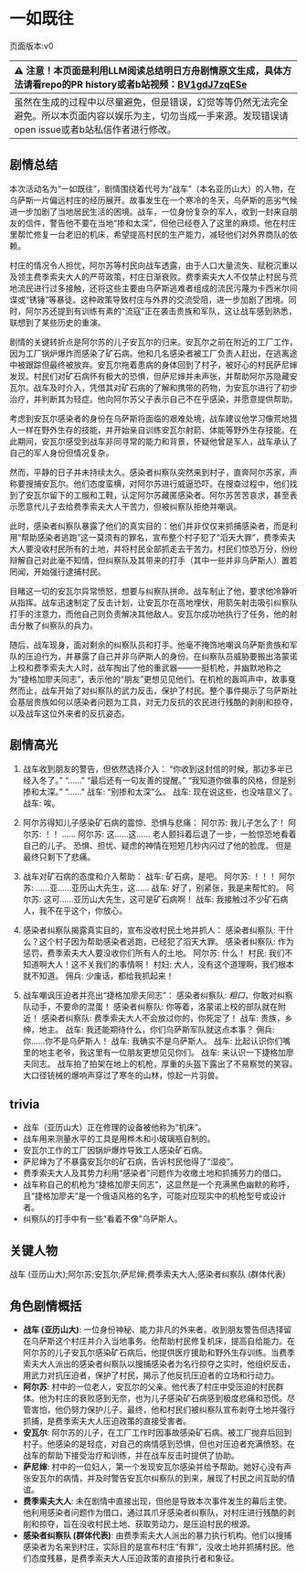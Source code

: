# 一如既往
页面版本:v0
 

| :warning: 注意！本页面是利用LLM阅读总结明日方舟剧情原文生成，具体方法请看repo的PR history或者b站视频：[BV1gdJ7zqESe](https://www.bilibili.com/video/BV1gdJ7zqESe/)         |
|:----------------------------|
| 虽然在生成的过程中以尽量避免，但是错误，幻觉等等仍然无法完全避免。所以本页面内容以娱乐为主，切勿当成一手来源。发现错误请open issue或者b站私信作者进行修改。|



## 剧情总结
本次活动名为“一如既往”，剧情围绕着代号为“战车”（本名亚历山大）的人物，在乌萨斯一片偏远村庄的经历展开。故事发生在一个寒冷的冬天，乌萨斯的恶劣气候进一步加剧了当地居民生活的困境。战车，一位身份复杂的军人，收到一封来自朋友的信件，警告他不要在当地“掺和太深”，但他已经卷入了这里的麻烦。他在村庄里帮忙修复一台老旧的机床，希望提高村民的生产能力，减轻他们对外界商队的依赖。

村庄的情况令人担忧，阿尔苏等村民向战车透露，由于人口大量流失、赋税沉重以及领主费季索夫大人的严苛政策，村庄日渐衰败。费季索夫大人不仅禁止村民与荒地流民进行过多接触，还将这些主要由乌萨斯逃难者组成的流民污蔑为卡西米尔间谍或“锈锤”等暴徒。这种政策导致村庄与外界的交流受阻，进一步加剧了困境。同时，阿尔苏还提到有训练有素的“流寇”正在袭击贵族和军队，这让战车感到熟悉，联想到了某些历史的重演。

剧情的关键转折点是阿尔苏的儿子安瓦尔的归来。安瓦尔之前在附近的工厂工作，因为工厂锅炉爆炸而感染了矿石病。他和几名感染者被工厂负责人赶出，在逃离途中被跟踪但最终被放弃。安瓦尔拖着患病的身体回到了村子，被好心的村民萨尼婶发现。村民们对矿石病怀有极大的恐惧，但萨尼婶并未声张，并帮助阿尔苏隐藏安瓦尔。战车及时介入，凭借其对矿石病的了解和携带的药物，为安瓦尔进行了初步治疗，并判断其为轻症。他向阿尔苏父子表示自己不在乎感染，并愿意提供帮助。

考虑到安瓦尔感染者的身份在乌萨斯将面临的艰难处境，战车建议他学习像荒地猎人一样在野外生存的技能，并开始亲自训练安瓦尔射箭、体能等野外生存技能。在此期间，安瓦尔感受到战车非同寻常的能力和背景，怀疑他曾是军人，战车承认了自己的军人身份但情况复杂。

然而，平静的日子并未持续太久。感染者纠察队突然来到村子，直奔阿尔苏家，声称要搜捕安瓦尔。他们态度蛮横，对阿尔苏进行威逼恐吓。在搜查过程中，他们找到了安瓦尔留下的工服和工鞋，认定阿尔苏藏匿感染者。阿尔苏苦苦哀求，甚至表示愿意代儿子去给费季索夫大人干苦力，但被纠察队拒绝并嘲讽。

此时，感染者纠察队暴露了他们的真实目的：他们并非仅仅来抓捕感染者，而是利用“帮助感染者逃跑”这一莫须有的罪名，宣布整个村子犯了“滔天大罪”，费季索夫大人要没收村民所有的土地，并将村民全部抓走去干苦力。村民们惊恐万分，纷纷辩解自己对此毫不知情，但纠察队及其带来的打手（其中一些并非乌萨斯人）置若罔闻，开始强行逮捕村民。

目睹这一切的安瓦尔异常愤怒，想要与纠察队拼命。战车制止了他，要求他冷静听从指挥。战车迅速制定了反击计划，让安瓦尔在高地埋伏，用箭矢射击吸引纠察队打手的注意力，而他自己则负责解决其他敌人。安瓦尔成功地执行了任务，他的射击分散了纠察队的兵力。

随后，战车现身，面对剩余的纠察队员和打手。他毫不掩饰地嘲讽乌萨斯贵族和军队的压迫行为，并暴露了自己并非乌萨斯人的身份。在纠察队员威胁要搬出洛蒙诺上校和费季索夫大人时，战车掏出了他的重武器——一挺机枪，并幽默地称之为“捷格加廖夫同志”，表示他的“朋友”更想见见他们。在机枪的轰鸣声中，故事戛然而止，战车开始了对纠察队的武力反击，保护了村民。整个事件揭示了乌萨斯社会基层贵族如何以感染者问题为工具，对无力反抗的农民进行残酷的剥削和掠夺，以及战车这位外来者的反抗姿态。
## 剧情高光
1.  战车收到朋友的警告，但依然选择介入：
    “你收到这封信的时候，那边多半已经入冬了。”
    “......”
    “最后还有一句友善的提醒。”
    “我知道你做事的风格，但是别掺和太深。”
    “......”
    战车: “别掺和太深”么。
    战车: 现在说这些，也没啥意义了。
    战车: 唉。

2.  阿尔苏得知儿子感染矿石病的震惊、恐惧与悲痛：
    阿尔苏: 我儿子怎么了！
    阿尔苏: ！！
    ......
    阿尔苏: 这......这......
    老人颤抖着后退了一步，一脸惊恐地看着自己的儿子。
    恐惧、担忧、疑虑的神情在短短几秒内闪过了他的脸庞。
    但是最终只剩下了悲痛。

3.  战车对矿石病的态度和介入帮助：
    战车: 矿石病，是吧。
    阿尔苏: ！！！
    阿尔苏: ......亚......亚历山大先生，这......
    战车: 好了，别紧张，我是来帮忙的。
    阿尔苏: 这可......亚历山大先生，这可是矿石病啊！
    战车: 我接触过不少矿石病人，我不在乎这个，你放心。

4.  感染者纠察队揭露真实目的，宣布没收村民土地并抓人：
    感染者纠察队: 干什么？这个村子因为帮助感染者逃跑，已经犯了滔天大罪。
    感染者纠察队: 作为惩罚，费季索夫大人要没收你们所有人的土地。
    阿尔苏: 什么！
    村民: 我们不知道啊大人！这不关我们的事情啊！
    村妇: 大人，没有这个道理啊，我们根本就不知道。
    佣兵: 少废话，都给我抓起来！

5.  战车嘲讽压迫者并亮出“捷格加廖夫同志”：
    感染者纠察队: *粗口*，你敢对纠察队动手，不要命的混蛋！
    感染者纠察队: 你等着，洛蒙诺上校的部队就在附近！
    感染者纠察队: 费季索夫大人不会放过你的，你死定了！
    战车: 贵族，乡绅，地主。
    战车: 我还能期待什么，你们乌萨斯军队就这点本事？
    佣兵: 你......你不是乌萨斯人！
    战车: 我确实不是乌萨斯人。
    战车: 比起认识你们嘴里的地主老爷，我这里有一位朋友更想见见你们。
    战车: 来认识一下捷格加廖夫同志。
    战车拍了拍架在地上的机枪，厚重的头盔下露出了不易察觉的笑容。
    大口径铳械的爆响声穿过了寒冬的山林，惊起一片羽兽。
## trivia
*   战车（亚历山大）正在修理的设备被他称为“机床”。
*   战车用来测量水平的工具是用桦木和小玻璃瓶自制的。
*   安瓦尔工作的工厂因锅炉爆炸导致工人感染矿石病。
*   萨尼婶为了不暴露安瓦尔的矿石病，告诉村民他得了“湿疫”。
*   费季索夫大人及其势力利用“感染者”问题作为收缴土地和抓捕劳力的借口。
*   战车称自己的机枪为“捷格加廖夫同志”，这显然是一个充满黑色幽默的称呼，且“捷格加廖夫”是一个俄语风格的名字，可能对应现实中的机枪型号或设计者。
*   纠察队的打手中有一些“看着不像”乌萨斯人。
## 关键人物
战车 (亚历山大);阿尔苏;安瓦尔;萨尼婶;费季索夫大人;感染者纠察队 (群体代表)
## 角色剧情概括
-   **战车 (亚历山大)**: 一位身份神秘、能力非凡的外来者。收到朋友警告但选择留在乌萨斯这个村庄并介入当地事务。他帮助村民修复机床，提高自给能力。在阿尔苏的儿子安瓦尔感染矿石病后，他提供医疗援助和野外生存训练。当费季索夫大人派出的感染者纠察队以搜捕感染者为名行掠夺之实时，他组织反击，用武力对抗压迫者，保护了村民，揭示了他反抗压迫者的立场和行动力。
-   **阿尔苏**: 村中的一位老人，安瓦尔的父亲。他代表了村庄中受压迫的村民群体。他为村庄的衰败感到无奈，也为儿子感染矿石病感到极度悲痛和恐慌。尽管害怕，他仍努力保护儿子。最终，他和村民们被纠察队宣布剥夺土地并强行抓捕，是费季索夫大人压迫政策的直接受害者。
-   **安瓦尔**: 阿尔苏的儿子，在工厂工作时因事故感染矿石病。被工厂抛弃后回到村子。他感染的是轻症，对自己的病情感到恐惧，但也对压迫者充满愤怒。在战车的帮助下接受治疗和训练，并在战车反击时提供了协助。
-   **萨尼婶**: 村中的一位妇人，第一个发现安瓦尔感染并给予帮助。她好心没有声张安瓦尔的病情，并及时警告安瓦尔纠察队的到来，展现了村民之间互助的情谊。
-   **费季索夫大人**: 未在剧情中直接出现，但他是导致本次事件发生的幕后主使。他利用感染者问题作为借口，通过其爪牙感染者纠察队，对村庄进行残酷的剥削和掠夺，旨在没收村民土地、获取劳动力，是压迫村民的根源。
-   **感染者纠察队 (群体代表)**: 由费季索夫大人派出的暴力执行机构。他们以搜捕感染者为名来到村庄，实际目的是宣布村庄“有罪”，没收土地并抓捕村民。他们态度残暴，是费季索夫大人压迫政策的直接执行者和象征。